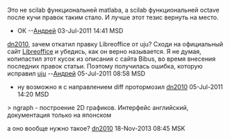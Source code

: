 Это не scilab функциональней matlabа, а scilab функциональней octave
после кучи правок таким стало. И лучше этот тезис вернуть на место.

  -   
    ОК --[Андрей](User:adriano32 "wikilink") 03-Jul-2011 14:41 MSD

[dn2010](User:dn2010 "wikilink"), зачем откатил правку Libreoffice от
uju? Сходи на официальный сайт
[Libreoffice](http://www.libreoffice.org/) и убедись, как он верно
называется. Я не думая, копипастил этот кусок из описания с сайта
Bibus, во время внесения последних правок статьи. Поэтому получилась
ошибка, которую исправил [uju](User:uju "wikilink")
--[Андрей](User:adriano32 "wikilink") 05-Jul-2011 08:58 MSD

  -   
    ну возможно я с направлением diff протормозил
    [dn2010](User:dn2010 "wikilink") 05-Jul-2011 14:20 MSD

\> ngraph - построение 2D графиков. Интерфейс английский, документация
только на японском

а оно вообще нужно такое? [dn2010](User:dn2010 "wikilink") 18-Nov-2013
08:45 MSK
